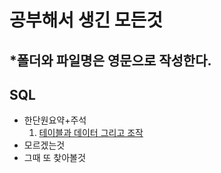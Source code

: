 # 공부해서 생긴 모든것
*폴더와 파일명은 영문으로 작성한다.
-----
## SQL
  * 한단원요약+주석 
    1. [테이블과 데이터 그리고 조작](sql/index/1.Data_and_commend.md)   
  * 모르겠는것
  * 그때 또 찾아볼것
  
